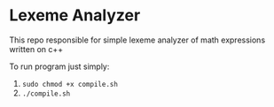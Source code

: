 # Lexeme Analyzer

This repo responsible for simple lexeme analyzer of math expressions written on c++

To run program just simply:

1. `sudo chmod +x compile.sh`
2. `./compile.sh`
